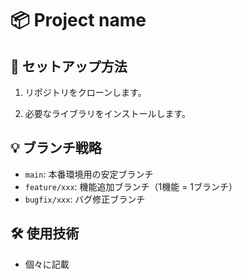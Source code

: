 # 📦 Project name

## 🚀 **セットアップ方法**
1. リポジトリをクローンします。

2. 必要なライブラリをインストールします。
   
## 💡 **ブランチ戦略**
- `main`: 本番環境用の安定ブランチ
- `feature/xxx`: 機能追加ブランチ（1機能 = 1ブランチ）
- `bugfix/xxx`: バグ修正ブランチ

## 🛠️ **使用技術**
- 個々に記載
